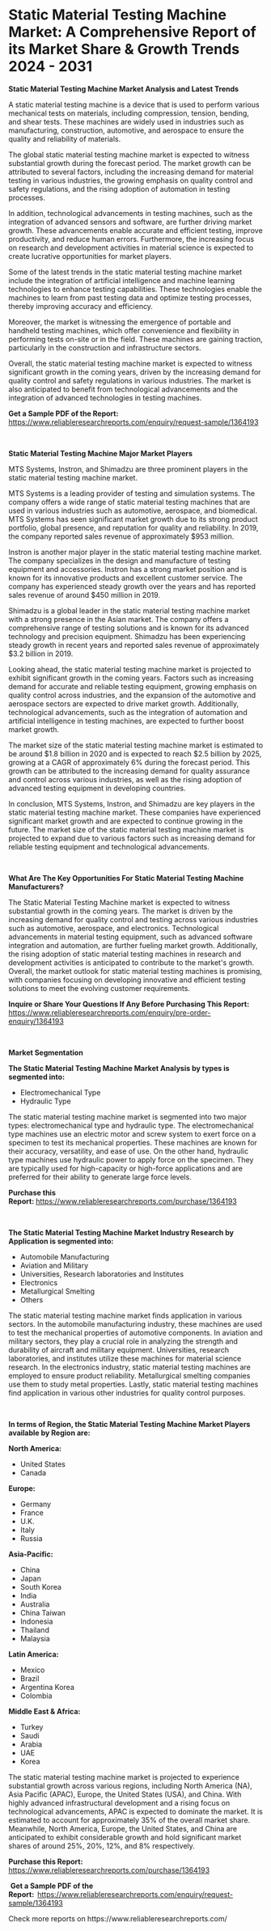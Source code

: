 <p><h1>Static Material Testing Machine Market: A Comprehensive Report of its Market Share & Growth Trends 2024 - 2031</h1></p><p><strong>Static Material Testing Machine Market Analysis and Latest Trends</strong></p>
<p><p>A static material testing machine is a device that is used to perform various mechanical tests on materials, including compression, tension, bending, and shear tests. These machines are widely used in industries such as manufacturing, construction, automotive, and aerospace to ensure the quality and reliability of materials.</p><p>The global static material testing machine market is expected to witness substantial growth during the forecast period. The market growth can be attributed to several factors, including the increasing demand for material testing in various industries, the growing emphasis on quality control and safety regulations, and the rising adoption of automation in testing processes.</p><p>In addition, technological advancements in testing machines, such as the integration of advanced sensors and software, are further driving market growth. These advancements enable accurate and efficient testing, improve productivity, and reduce human errors. Furthermore, the increasing focus on research and development activities in material science is expected to create lucrative opportunities for market players.</p><p>Some of the latest trends in the static material testing machine market include the integration of artificial intelligence and machine learning technologies to enhance testing capabilities. These technologies enable the machines to learn from past testing data and optimize testing processes, thereby improving accuracy and efficiency.</p><p>Moreover, the market is witnessing the emergence of portable and handheld testing machines, which offer convenience and flexibility in performing tests on-site or in the field. These machines are gaining traction, particularly in the construction and infrastructure sectors.</p><p>Overall, the static material testing machine market is expected to witness significant growth in the coming years, driven by the increasing demand for quality control and safety regulations in various industries. The market is also anticipated to benefit from technological advancements and the integration of advanced technologies in testing machines.</p></p>
<p><strong>Get a Sample PDF of the Report:&nbsp;</strong> <a href="https://www.reliableresearchreports.com/enquiry/request-sample/1364193">https://www.reliableresearchreports.com/enquiry/request-sample/1364193</a></p>
<p>&nbsp;</p>
<p><strong>Static Material Testing Machine Major Market Players</strong></p>
<p><p>MTS Systems, Instron, and Shimadzu are three prominent players in the static material testing machine market. </p><p>MTS Systems is a leading provider of testing and simulation systems. The company offers a wide range of static material testing machines that are used in various industries such as automotive, aerospace, and biomedical. MTS Systems has seen significant market growth due to its strong product portfolio, global presence, and reputation for quality and reliability. In 2019, the company reported sales revenue of approximately $953 million. </p><p>Instron is another major player in the static material testing machine market. The company specializes in the design and manufacture of testing equipment and accessories. Instron has a strong market position and is known for its innovative products and excellent customer service. The company has experienced steady growth over the years and has reported sales revenue of around $450 million in 2019. </p><p>Shimadzu is a global leader in the static material testing machine market with a strong presence in the Asian market. The company offers a comprehensive range of testing solutions and is known for its advanced technology and precision equipment. Shimadzu has been experiencing steady growth in recent years and reported sales revenue of approximately $3.2 billion in 2019. </p><p>Looking ahead, the static material testing machine market is projected to exhibit significant growth in the coming years. Factors such as increasing demand for accurate and reliable testing equipment, growing emphasis on quality control across industries, and the expansion of the automotive and aerospace sectors are expected to drive market growth. Additionally, technological advancements, such as the integration of automation and artificial intelligence in testing machines, are expected to further boost market growth. </p><p>The market size of the static material testing machine market is estimated to be around $1.8 billion in 2020 and is expected to reach $2.5 billion by 2025, growing at a CAGR of approximately 6% during the forecast period. This growth can be attributed to the increasing demand for quality assurance and control across various industries, as well as the rising adoption of advanced testing equipment in developing countries.</p><p>In conclusion, MTS Systems, Instron, and Shimadzu are key players in the static material testing machine market. These companies have experienced significant market growth and are expected to continue growing in the future. The market size of the static material testing machine market is projected to expand due to various factors such as increasing demand for reliable testing equipment and technological advancements.</p></p>
<p>&nbsp;</p>
<p><strong>What Are The Key Opportunities For Static Material Testing Machine Manufacturers?</strong></p>
<p><p>The Static Material Testing Machine market is expected to witness substantial growth in the coming years. The market is driven by the increasing demand for quality control and testing across various industries such as automotive, aerospace, and electronics. Technological advancements in material testing equipment, such as advanced software integration and automation, are further fueling market growth. Additionally, the rising adoption of static material testing machines in research and development activities is anticipated to contribute to the market's growth. Overall, the market outlook for static material testing machines is promising, with companies focusing on developing innovative and efficient testing solutions to meet the evolving customer requirements.</p></p>
<p><strong>Inquire or Share Your Questions If Any Before Purchasing This Report:</strong> <a href="https://www.reliableresearchreports.com/enquiry/pre-order-enquiry/1364193">https://www.reliableresearchreports.com/enquiry/pre-order-enquiry/1364193</a></p>
<p>&nbsp;</p>
<p><strong>Market Segmentation</strong></p>
<p><strong>The Static Material Testing Machine Market Analysis by types is segmented into:</strong></p>
<p><ul><li>Electromechanical Type</li><li>Hydraulic Type</li></ul></p>
<p><p>The static material testing machine market is segmented into two major types: electromechanical type and hydraulic type. The electromechanical type machines use an electric motor and screw system to exert force on a specimen to test its mechanical properties. These machines are known for their accuracy, versatility, and ease of use. On the other hand, hydraulic type machines use hydraulic power to apply force on the specimen. They are typically used for high-capacity or high-force applications and are preferred for their ability to generate large force levels.</p></p>
<p><strong>Purchase this Report:&nbsp;</strong><a href="https://www.reliableresearchreports.com/purchase/1364193">https://www.reliableresearchreports.com/purchase/1364193</a></p>
<p>&nbsp;</p>
<p><strong>The Static Material Testing Machine Market Industry Research by Application is segmented into:</strong></p>
<p><ul><li>Automobile Manufacturing</li><li>Aviation and Military</li><li>Universities, Research laboratories and Institutes</li><li>Electronics</li><li>Metallurgical Smelting</li><li>Others</li></ul></p>
<p><p>The static material testing machine market finds application in various sectors. In the automobile manufacturing industry, these machines are used to test the mechanical properties of automotive components. In aviation and military sectors, they play a crucial role in analyzing the strength and durability of aircraft and military equipment. Universities, research laboratories, and institutes utilize these machines for material science research. In the electronics industry, static material testing machines are employed to ensure product reliability. Metallurgical smelting companies use them to study metal properties. Lastly, static material testing machines find application in various other industries for quality control purposes.</p></p>
<p>&nbsp;</p>
<p><strong>In terms of Region, the Static Material Testing Machine Market Players available by Region are:</strong></p>
<p>
    <p> <strong> North America: </strong>
        <ul>
            <li>United States</li>
            <li>Canada</li>
        </ul>
        </p> 
    <p> <strong> Europe: </strong>
        <ul>
            <li>Germany</li>
            <li>France</li>
            <li>U.K.</li>
            <li>Italy</li>
            <li>Russia</li>
        </ul>
        </p> 
    <p> <strong> Asia-Pacific: </strong>
        <ul>
            <li>China</li>
            <li>Japan</li>
            <li>South Korea</li>
            <li>India</li>
            <li>Australia</li>
            <li>China Taiwan</li>
            <li>Indonesia</li>
            <li>Thailand</li>
            <li>Malaysia</li>
        </ul>
        </p> 
    <p> <strong> Latin America: </strong>
        <ul>
            <li>Mexico</li>
            <li>Brazil</li>
            <li>Argentina Korea</li>
            <li>Colombia</li>
        </ul>
        </p> 
    <p> <strong> Middle East & Africa: </strong>
        <ul>
            <li>Turkey</li>
            <li>Saudi</li>
            <li>Arabia</li>
            <li>UAE</li>
            <li>Korea</li>
        </ul>
    </p>
    </p>
<p><p>The static material testing machine market is projected to experience substantial growth across various regions, including North America (NA), Asia Pacific (APAC), Europe, the United States (USA), and China. With highly advanced infrastructural development and a rising focus on technological advancements, APAC is expected to dominate the market. It is estimated to account for approximately 35% of the overall market share. Meanwhile, North America, Europe, the United States, and China are anticipated to exhibit considerable growth and hold significant market shares of around 25%, 20%, 12%, and 8% respectively.</p></p>
<p><strong>Purchase this Report: </strong><a href="https://www.reliableresearchreports.com/purchase/1364193">https://www.reliableresearchreports.com/purchase/1364193</a></p>
<p>&nbsp;<strong>Get a Sample PDF of the Report:&nbsp;&nbsp;</strong><a href="https://www.reliableresearchreports.com/enquiry/request-sample/1364193">https://www.reliableresearchreports.com/enquiry/request-sample/1364193</a></p>
<p><strong></strong></p>
<p>Check more reports on https://www.reliableresearchreports.com/</p>
